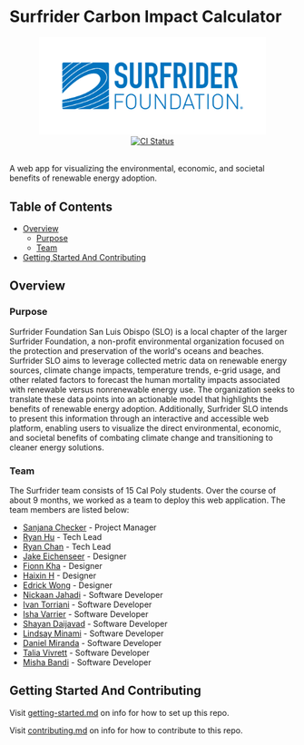 # Surfrider Carbon Impact Calculator

<div align="center">
  <img src="public/SF-Horizontal-Logo_RGB_Blue.png" alt="Surfrider Logo" width="400"/>
  <br/>
  <a href="https://github.com/hack4impact-calpoly/surfrider/actions/workflows/ci.yml">
    <img src="https://github.com/hack4impact-calpoly/surfrider/actions/workflows/ci.yml/badge.svg" alt="CI Status">
  </a>
  <br/><br/>
</div>

A web app for visualizing the environmental, economic, and societal benefits of renewable energy adoption.

## Table of Contents

- [Overview](#overview)
  - [Purpose](#purpose)
  - [Team](#team)
- [Getting Started And Contributing](#getting-started-and-contributing)

## Overview

### Purpose

Surfrider Foundation San Luis Obispo (SLO) is a local chapter of the larger Surfrider Foundation, a non-profit environmental organization focused on the protection and preservation of the world's oceans and beaches. Surfrider SLO aims to leverage collected metric data on renewable energy sources, climate change impacts, temperature trends, e-grid usage, and other related factors to forecast the human mortality impacts associated with renewable versus nonrenewable energy use. The organization seeks to translate these data points into an actionable model that highlights the benefits of renewable energy adoption. Additionally, Surfrider SLO intends to present this information through an interactive and accessible web platform, enabling users to visualize the direct environmental, economic, and societal benefits of combating climate change and transitioning to cleaner energy solutions.

### Team

The Surfrider team consists of 15 Cal Poly students. Over the course of about 9 months, we worked as a team to deploy this web application. The team members are listed below:

- [Sanjana Checker](https://www.linkedin.com/in/sanjanachecker/) - Project Manager
- [Ryan Hu](https://www.linkedin.com/in/ryan-hu/) - Tech Lead
- [Ryan Chan](https://www.linkedin.com/in/ryan-chan7/) - Tech Lead
- [Jake Eichenseer](https://www.linkedin.com/in/jake-eichenseer/) - Designer
- [Fionn Kha](https://www.linkedin.com/in/fionnkha/) - Designer
- [Haixin H](https://www.linkedin.com/in/haixin-huang-116799200/) - Designer
- [Edrick Wong](https://www.linkedin.com/in/edrick-wong-liang/) - Designer
- [Nickaan Jahadi](https://www.linkedin.com/in/nickaanjahadi2410/) - Software Developer
- [Ivan Torriani](https://www.linkedin.com/in/ivan-torriani-3b875a331/) - Software Developer
- [Isha Varrier](https://www.linkedin.com/in/isha-varrier/) - Software Developer
- [Shayan Daijavad](https://www.linkedin.com/in/shayan-daijavad-20b21a209/) - Software Developer
- [Lindsay Minami](https://www.linkedin.com/in/lindsay-minami) - Software Developer
- [Daniel Miranda](https://www.linkedin.com/in/daniel-miranda-98b568273/) - Software Developer
- [Talia Vivrett](https://www.linkedin.com/taliavivrett/) - Software Developer
- [Misha Bandi](https://www.linkedin.com/in/misha-bandi-4959521a3/) - Software Developer

## Getting Started And Contributing

Visit [getting-started.md](docs/getting-started.md) on info for how to set up this repo.

Visit [contributing.md](docs/contributing.md) on info for how to contribute to this repo.
